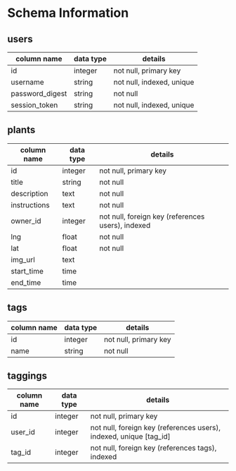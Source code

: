 # Schema Information

## users
column name     | data type | details
----------------|-----------|-----------------------
id              | integer   | not null, primary key
username        | string    | not null, indexed, unique
password_digest | string    | not null
session_token   | string    | not null, indexed, unique

## plants
column name | data type | details
------------|-----------|-----------------------
id          | integer   | not null, primary key
title       | string    | not null
description | text      | not null
instructions| text      | not null
owner_id    | integer   | not null, foreign key (references users), indexed
lng         | float     | not null
lat         | float     | not null
img_url     | text      |
start_time  | time      |
end_time    | time      |

## tags
column name | data type | details
------------|-----------|-----------------------
id          | integer   | not null, primary key
name        | string    | not null

## taggings
column name | data type | details
------------|-----------|-----------------------
id          | integer   | not null, primary key
user_id     | integer   | not null, foreign key (references users), indexed, unique [tag_id]
tag_id      | integer   | not null, foreign key (references tags), indexed
